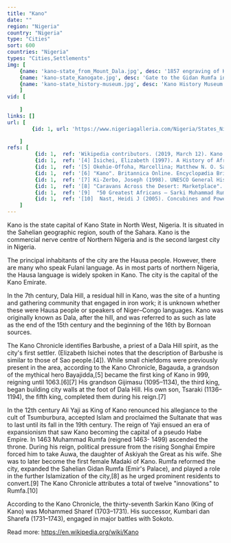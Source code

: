 ```yaml
---
title: "Kano"
date: ""
region: "Nigeria"
country: "Nigeria" 
type: "Cities"
sort: 600
countries: "Nigeria"
types: "Cities,Settlements"
img: [
    {name: 'kano-state_from_Mount_Dala.jpg', desc: '1857 engraving of Kano, drawn after a sketch by Heinrich Barth'},
    {name: 'kano-state_Kanogate.jpg', desc: 'Gate to the Gidan Rumfa in 2005'},
    {name: 'kano-state_history-museum.jpg', desc: 'Kano History Museum constructed in the distinctive Hausa architectural style.'},
    ]
vid: [
        
    ]
links: []
url: [
        {id: 1, url: 'https://www.nigeriagalleria.com/Nigeria/States_Nigeria/Kano/Brief-History-of-Kano.html', title: 'Brief History of Kano State', desc: '' },

    ]
refs: [
         {id: 1,  ref: 'Wikipedia contributors. (2019, March 12). Kano. In Wikipedia, The Free Encyclopedia. Retrieved 21:53, March 18, 2019, from ', url: 'https://en.wikipedia.org/w/index.php?title=Kano&oldid=887391322'},
         {id: 1,  ref: '[4] Isichei, Elizabeth (1997). A History of African Societies to 1870. Cambridge University Press. p. 234. ISBN 0-521-45599-5.', url: ''},
         {id: 1,  ref: '[5] Okehie-Offoha, Marcellina; Matthew N. O. Sadiku (December 1995). Ethnic and Cultural Diversity in Nigeria. Africa World Press. p. 40. ISBN 978-0-86543-283-3.', url: ''},
         {id: 1,  ref: '[6] "Kano". Britannica Online. Encyclopædia Britannica, Inc.', url: 'https://www.britannica.com/topic/Hausa'},
         {id: 1,  ref: '[7] Ki-Zerbo, Joseph (1998). UNESCO General History of Africa, Vol. IV, Abridged Edition: Africa from the Twelfth to the Sixteenth Century. University of California Press. p. 107. ISBN 0-520-06699-5.', url: ''},
         {id: 1,  ref: '[8] "Caravans Across the Desert: Marketplace". AFRICA: One Continent. Many Worlds. Natural History Museum of Los Angeles County Foundation. Archived from the original on January 2, 2005. Retrieved 2007-05-06.', url: 'https://web.archive.org/web/20050102214010/http://www.nhm.org/africa/tour/desert/030.htm'},
         {id: 1,  ref: '[9]  "50 Greatest Africans – Sarki Muhammad Rumfa & Emperor Semamun". When We Ruled. Every Generation Media. Retrieved 2007-05-05.', url: 'http://www.whenweruled.com/articles.php?lng=en&pg=25'},
         {id: 1,  ref: '[10]  Nast, Heidi J (2005). Concubines and Power: Five Hundred Years in a Northern Nigerian Palace. University of Minnesota Press. p. 60. ISBN 0-8166-4154-4.', url: ''}
    ]
---
```

Kano is the state capital of Kano State in North West, Nigeria. It is situated in the Sahelian geographic region, south of the Sahara. Kano is the commercial nerve centre of Northern Nigeria and is the second largest city in Nigeria. 

The principal inhabitants of the city are the Hausa people. However, there are many who speak Fulani language. As in most parts of northern Nigeria, the Hausa language is widely spoken in Kano. The city is the capital of the Kano Emirate. 

In the 7th century, Dala Hill, a residual hill in Kano, was the site of a hunting and gathering community that engaged in iron work; it is unknown whether these were Hausa people or speakers of Niger–Congo languages. Kano was originally known as Dala, after the hill, and was referred to as such as late as the end of the 15th century and the beginning of the 16th by Bornoan sources.

The Kano Chronicle identifies Barbushe, a priest of a Dala Hill spirit, as the city's first settler. (Elizabeth Isichei notes that the description of Barbushe is similar to those of Sao people.[4]). While small chiefdoms were previously present in the area, according to the Kano Chronicle, Bagauda, a grandson of the mythical hero Bayajidda,[5] became the first king of Kano in 999, reigning until 1063.[6][7] His grandson Gijimasu (1095–1134), the third king, began building city walls at the foot of Dala Hill. His own son, Tsaraki (1136–1194), the fifth king, completed them during his reign.[7]

In the 12th century Ali Yaji as King of Kano renounced his allegiance to the cult of Tsumburbura, accepted Islam and proclaimed the Sultanate that was to last until its fall in the 19th century. The reign of Yaji ensued an era of expansionism that saw Kano becoming the capital of a pseudo Habe Empire. In 1463 Muhammad Rumfa (reigned 1463- 1499) ascended the throne. During his reign, political pressure from the rising Songhai Empire forced him to take Auwa, the daughter of Askiyah the Great as his wife. She was to later become the first female Madaki of Kano. Rumfa reformed the city, expanded the Sahelian Gidan Rumfa (Emir's Palace), and played a role in the further Islamization of the city,[8] as he urged prominent residents to convert.[9] The Kano Chronicle attributes a total of twelve "innovations" to Rumfa.[10]

According to the Kano Chronicle, the thirty-seventh Sarkin Kano (King of Kano) was Mohammed Sharef (1703–1731). His successor, Kumbari dan Sharefa (1731–1743), engaged in major battles with Sokoto.

Read more: https://en.wikipedia.org/wiki/Kano

